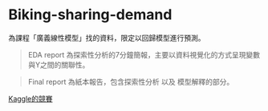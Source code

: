 # Biking-sharing-demand
為課程「廣義線性模型」找的資料，限定以回歸模型進行預測。

> EDA report 為探索性分析的7分鐘簡報，主要以資料視覺化的方式呈現變數與Y之間的關聯性。

> Final report 為紙本報告，包含探索性分析 以及 模型解釋的部分。

[Kaggle的競賽](https://www.kaggle.com/c/bike-sharing-demand)
